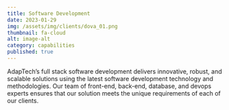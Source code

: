 ```yaml
---
title: Software Development
date: 2023-01-29
img: /assets/img/clients/dova_01.png
thumbnail: fa-cloud
alt: image-alt
category: capabilities
published: true
---
```


AdapTech’s full stack software development delivers innovative, robust, and scalable solutions using the latest software development technology and methodologies. Our team of front-end, back-end, database, and devops experts ensures that our solution meets the unique requirements of each of our clients.

